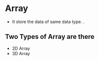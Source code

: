 # Array
   - It store the data of same data type. .

## Two Types of Array are there 
   - 2D Array 
   - 3D Array